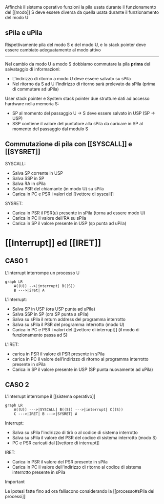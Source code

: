 Affinchè il sistema operativo funzioni la pila usata durante il funzionamento del [[modo]] S deve essere diversa da quella usata durante il funzionamento del modo U


## sPila e uPila
Rispettivamente pila del modo S e del modo U, e lo stack pointer deve essere cambiato adeguatamente al modo attivo

---

Nel cambio da modo U a modo S dobbiamo commutare la pila **prima** del salvataggio di informazioni:
- L'indirizzo di ritorno a modo U deve essere salvato su sPila
- Nel ritorno da S ad U l'indirizzo di ritorno sarà prelevato da sPila (prima di commutare ad uPila)

User stack pointer e System stack pointer due strutture dati ad accesso hardware nella memoria S:
- SP al momento del passaggio U -> S deve essere salvato in USP (SP -> USP)
- SSP contiene il valore del puntatore alla sPila da caricare in SP al momento del passaggio dal modulo S



## Commutazione di pila con [[SYSCALL]] e [[SYSRET]]
SYSCALL:
- Salva SP corrente in USP
- Salva SSP in SP
- Salva RA in sPila
- Salva PSR del chiamante (in modo U) su sPila
- Carica in PC e PSR i valori del [[vettore di syscall]]


SYSRET:
- Carica in PSR il PSR(u) presente in sPila (torna ad essere modo U)
- Carica in PC il valore dell'RA su sPila
- Carica in SP il valore presente in USP (sp punta ad uPila)


# [[Interrupt]] ed [[IRET]]

## CASO 1
L'interrupt interrompe un processo U
```mermaid
graph LR
	A((U)) -->|interrupt| B((S))
	B --->|iret| A
```

L'interrupt:
- Salva SP in USP (ora USP punta ad uPila)
- Salva SSP in SP (ora SP punta a sPila)
- Salva su sPila il return address del programma interrotto
- Salva su sPila il PSR del programma interrotto (modo U)
- Carica in PC e PSR i valori del [[vettore di interrupt]] (il modo di funzionamento passa ad S)

L'IRET:
- carica in PSR il valore di PSR presente in sPila
- carica in PC il valore dell'indirizzo di ritorno al programma interrotto presente in sPila
- Carica in SP il valore presente in USP (SP punta nuovamente ad uPila)


## CASO 2
L'interrupt interrompe il [[sistema operativo]]
```mermaid
graph LR
	A((U)) --->|SYSCALL| B((S)) --->|interrupt| C((S))
	C --->|IRET| B --->|SYSRET| A
```

Interrupt:
- Salva su sPila l'indirizzo di tirò o al codice di sistema interrotto
- Salva su sPila il valore del PSR del codice di sistema interrotto (modo S)
- PC e PSR caricati dal [[vettore di interrupt]]

IRET:
-  Carica in PSR il valore del PSR presente in sPila
- Carica in PC il valore dell'indirizzo di ritorno al codice di sistema interrotto presente in sPila

>[!important]
Le ipotesi fatte fino ad ora falliscono considerando la [[processo#sPila dei processi]]




